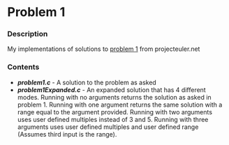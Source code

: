 # Problem 1

### Description
My implementations of solutions to [problem 1](https://projecteuler.net/problem=1) from projecteuler.net

### Contents
* ***problem1.c*** - A solution to the problem as asked
* ***problem1Expanded.c*** - An expanded solution that has 4 different modes. Running with no arguments returns the 
solution as asked in problem 1. Running with one argument returns the same solution with a range equal to the argument 
provided. Running with two arguments uses user defined multiples instead of 3 and 5. Running with three arguments uses 
user defined multiples and user defined range (Assumes third input is the range).